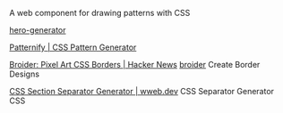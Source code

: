 
[<css-doodle />](https://css-doodle.com/)
A web component for drawing patterns with CSS

[hero-generator](https://hero-generator.netlify.app)

[Patternify | CSS Pattern Generator](http://www.patternify.com/)

[Broider: Pixel Art CSS Borders | Hacker News](https://news.ycombinator.com/item?id=34553190)
[broider](https://maxbittker.github.io/broider/)
Create Border Designs

[CSS Section Separator Generator | wweb.dev](https://wweb.dev/resources/css-separator-generator)
CSS Separator Generator CSS

